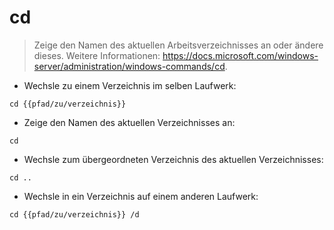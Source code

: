 # cd

> Zeige den Namen des aktuellen Arbeitsverzeichnisses an oder ändere dieses.
> Weitere Informationen: <https://docs.microsoft.com/windows-server/administration/windows-commands/cd>.

- Wechsle zu einem Verzeichnis im selben Laufwerk:

`cd {{pfad/zu/verzeichnis}}`

- Zeige den Namen des aktuellen Verzeichnisses an:

`cd`

- Wechsle zum übergeordneten Verzeichnis des aktuellen Verzeichnisses:

`cd ..`

- Wechsle in ein Verzeichnis auf einem anderen Laufwerk:

`cd {{pfad/zu/verzeichnis}} /d`
